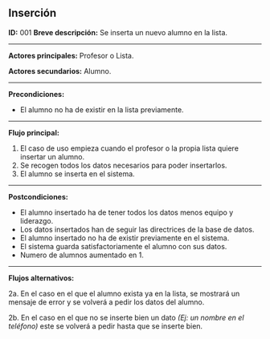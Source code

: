 ## Inserción

**ID:** 001
**Breve descripción:** Se inserta un nuevo alumno en la lista.

___

**Actores principales:** Profesor o Lista.

**Actores secundarios:** Alumno.
___

**Precondiciones:**

 * El alumno no ha de existir en la lista previamente.
___

**Flujo principal:**

 1. El caso de uso empieza cuando el profesor o la propia lista quiere insertar un alumno.
 2. Se recogen todos los datos necesarios para poder insertarlos.
 3. El alumno se inserta en el sistema.
___

**Postcondiciones:**

 * El alumno insertado ha de tener todos los datos menos equipo y liderazgo.
 * Los datos insertados han de seguir las directrices de la base de datos.
 * El alumno insertado no ha de existir previamente en el sistema.
 * El sistema guarda satisfactoriamente el alumno con sus datos.
 * Numero de alumnos aumentado en 1.
___

**Flujos alternativos:**

 2a. En el caso en el que el alumno exista ya en la lista, se mostrará un mensaje de error y se volverá a pedir los datos del alumno.
 
 2b. En el caso en el que no se inserte bien un dato *(Ej: un nombre en el teléfono)* este se volverá a pedir hasta que se inserte bien.
